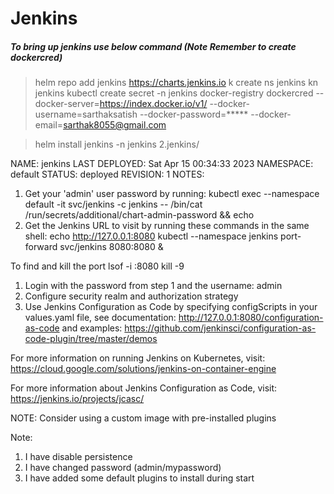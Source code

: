 # Jenkins
##### To bring up jenkins use below command (Note Remember to create dockercred)
> helm repo add jenkins https://charts.jenkins.io
> k create ns jenkins
> kn jenkins
> kubectl create secret -n jenkins docker-registry dockercred --docker-server=https://index.docker.io/v1/ --docker-username=sarthaksatish --docker-password=***** --docker-email=sarthak8055@gmail.com

> helm install jenkins -n jenkins 2.jenkins/

NAME: jenkins
LAST DEPLOYED: Sat Apr 15 00:34:33 2023
NAMESPACE: default
STATUS: deployed
REVISION: 1
NOTES:
1. Get your 'admin' user password by running:
  kubectl exec --namespace default -it svc/jenkins -c jenkins -- /bin/cat /run/secrets/additional/chart-admin-password && echo
1. Get the Jenkins URL to visit by running these commands in the same shell:
  echo http://127.0.0.1:8080
  kubectl --namespace jenkins port-forward svc/jenkins 8080:8080 &

To find and kill the port
  lsof -i :8080
  kill -9 <PID>


1. Login with the password from step 1 and the username: admin
2. Configure security realm and authorization strategy
3. Use Jenkins Configuration as Code by specifying configScripts in your values.yaml file, see documentation: http://127.0.0.1:8080/configuration-as-code and examples: https://github.com/jenkinsci/configuration-as-code-plugin/tree/master/demos

For more information on running Jenkins on Kubernetes, visit:
https://cloud.google.com/solutions/jenkins-on-container-engine

For more information about Jenkins Configuration as Code, visit:
https://jenkins.io/projects/jcasc/


NOTE: Consider using a custom image with pre-installed plugins

Note: 
1. I have disable persistence
2. I have changed password (admin/mypassword)
3. I have added some default plugins to install during start